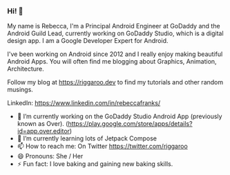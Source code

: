 ### Hi! 👋

My name is Rebecca, I'm a Principal Android Engineer at GoDaddy and the Android Guild Lead, currently working on GoDaddy Studio, which is a digital design app. I am a Google Developer Expert for Android.

I've been working on Android since 2012 and I really enjoy making beautiful Android Apps. You will often find me blogging about Graphics, Animation, Architecture. 

Follow my blog at https://riggaroo.dev to find my tutorials and other random musings. 

LinkedIn: https://www.linkedin.com/in/rebeccafranks/


- 🔭 I’m currently working on the GoDaddy Studio Android App (previously known as Over). (https://play.google.com/store/apps/details?id=app.over.editor)
- 🌱 I’m currently learning lots of Jetpack Compose
- 📫 How to reach me: On Twitter https://twitter.com/riggaroo
- 😄 Pronouns: She / Her
- ⚡ Fun fact: I love baking and gaining new baking skills. 

